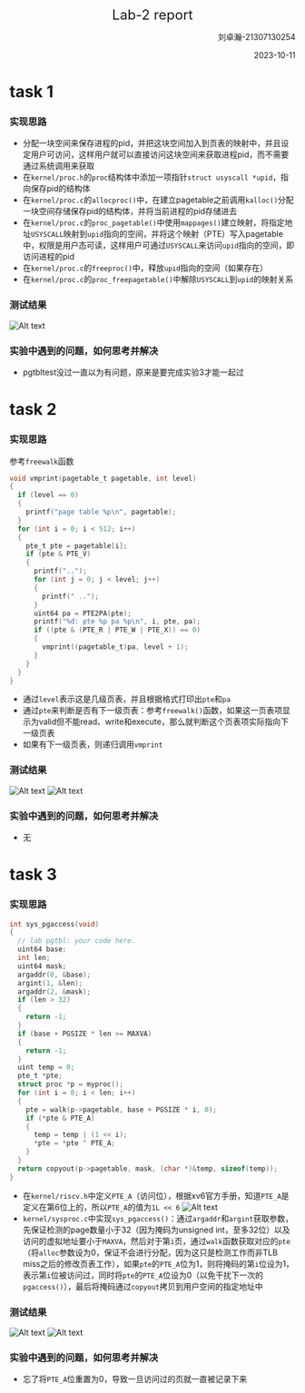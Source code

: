 <center><font size=5>Lab-2 report</font></center>
<p align='right'>刘卓瀚-21307130254</p>
<p align='right'>2023-10-11</p>

# task 1
### 实现思路
- 分配一块空间来保存进程的pid，并把这块空间加入到页表的映射中，并且设定用户可访问，这样用户就可以直接访问这块空间来获取进程pid，而不需要通过系统调用来获取
- 在`kernel/proc.h`的`proc`结构体中添加一项指针`struct usyscall *upid`，指向保存pid的结构体
- 在`kernel/proc.c`的`allocproc()`中，在建立pagetable之前调用`kalloc()`分配一块空间存储保存pid的结构体，并将当前进程的pid存储进去
- 在`kernel/proc.c`的`proc_pagetable()`中使用`mappages()`建立映射，将指定地址`USYSCALL`映射到`upid`指向的空间，并将这个映射（PTE）写入pagetable中，权限是用户态可读，这样用户可通过`USYSCALL`来访问`upid`指向的空间，即访问进程的pid
- 在`kernel/proc.c`的`freeproc()`中，释放`upid`指向的空间（如果存在）
- 在`kernel/proc.c`的`proc_freepagetable()`中解除`USYSCALL`到`upid`的映射关系
### 测试结果
![Alt text](image.png)
### 实验中遇到的问题，如何思考并解决
- pgtbltest没过一直以为有问题，原来是要完成实验3才能一起过

# task 2
### 实现思路
参考`freewalk`函数
```c
void vmprint(pagetable_t pagetable, int level)
{
  if (level == 0)
  {
    printf("page table %p\n", pagetable);
  }
  for (int i = 0; i < 512; i++)
  {
    pte_t pte = pagetable[i];
    if (pte & PTE_V)
    {
      printf("..");
      for (int j = 0; j < level; j++)
      {
        printf(" ..");
      }
      uint64 pa = PTE2PA(pte);
      printf("%d: pte %p pa %p\n", i, pte, pa);
      if ((pte & (PTE_R | PTE_W | PTE_X)) == 0)
      {
        vmprint((pagetable_t)pa, level + 1);
      }
    }
  }
}
```
- 通过`level`表示这是几级页表，并且根据格式打印出`pte`和`pa`
- 通过`pte`来判断是否有下一级页表：参考`freewalk()`函数，如果这一页表项显示为valid但不能read、write和execute，那么就判断这个页表项实际指向下一级页表
- 如果有下一级页表，则递归调用`vmprint`

### 测试结果
![Alt text](image-1.png)
![Alt text](image-5.png)
### 实验中遇到的问题，如何思考并解决
- 无

# task 3
### 实现思路
```c
int sys_pgaccess(void)
{
  // lab pgtbl: your code here.
  uint64 base;
  int len;
  uint64 mask;
  argaddr(0, &base);
  argint(1, &len);
  argaddr(2, &mask);
  if (len > 32)
  {
    return -1;
  }
  if (base + PGSIZE * len >= MAXVA)
  {
    return -1;
  }
  uint temp = 0;
  pte_t *pte;
  struct proc *p = myproc();
  for (int i = 0; i < len; i++)
  {
    pte = walk(p->pagetable, base + PGSIZE * i, 0);
    if (*pte & PTE_A)
    {
      temp = temp | (1 << i);
      *pte = *pte ^ PTE_A;
    }
  }
  return copyout(p->pagetable, mask, (char *)&temp, sizeof(temp));
}
```
- 在`kernel/riscv.h`中定义`PTE_A`（访问位），根据xv6官方手册，知道`PTE_A`是定义在第6位上的，所以`PTE_A`的值为`1L << 6`
![Alt text](image-2.png)
- `kernel/sysproc.c`中实现`sys_pgaccess()`：通过`argaddr`和`argint`获取参数，先保证检测的page数量小于32（因为掩码为unsigned int，至多32位）以及访问的虚拟地址要小于`MAXVA`，然后对于第`i`页，通过`walk`函数获取对应的`pte`（将`alloc`参数设为0，保证不会进行分配，因为这只是检测工作而非TLB miss之后的修改页表工作），如果`pte`的`PTE_A`位为1，则将掩码的第`i`位设为1，表示第`i`位被访问过，同时将`pte`的`PTE_A`位设为0（以免干扰下一次的`pgaccess()`），最后将掩码通过`copyout`拷贝到用户空间的指定地址中

### 测试结果
![Alt text](image-3.png)
![Alt text](image-4.png)

### 实验中遇到的问题，如何思考并解决
- 忘了将`PTE_A`位重置为0，导致一旦访问过的页就一直被记录下来
